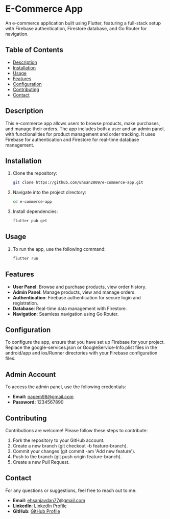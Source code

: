 # E-Commerce App

An e-commerce application built using Flutter, featuring a full-stack setup with Firebase authentication, Firestore database, and Go Router for navigation.

## Table of Contents

- [Description](#description)
- [Installation](#installation)
- [Usage](#usage)
- [Features](#features)
- [Configuration](#configuration)
- [Contributing](#contributing)
- [Contact](#contact)

## Description

This e-commerce app allows users to browse products, make purchases, and manage their orders. The app includes both a user and an admin panel, with functionalities for product management and order tracking. It uses Firebase for authentication and Firestore for real-time database management.

## Installation

1. Clone the repository:
   ```bash
   git clone https://github.com/Ehsan2009/e-commerce-app.git

2. Navigate into the project directory:
   ```bash
   cd e-commerce-app

3. Install dependencies:
   ```bash
   flutter pub get
   
## Usage 

1. To run the app, use the following command:
   ```bash
   flutter run

## Features

- **User Panel**: Browse and purchase products, view order history.
- **Admin Panel**: Manage products, view and manage orders.
- **Authentication**: Firebase authentication for secure login and registration.
- **Database**: Real-time data management with Firestore.
- **Navigation**: Seamless navigation using Go Router.
  
## Configuration

To configure the app, ensure that you have set up Firebase for your project. Replace the google-services.json or GoogleService-Info.plist files in the android/app and ios/Runner directories with your Firebase configuration files.

## Admin Account

To access the admin panel, use the following credentials:

- **Email:** napem98@gmail.com
- **Password:** 1234567890


## Contributing
Contributions are welcome! Please follow these steps to contribute:

1. Fork the repository to your GitHub account.
2. Create a new branch (git checkout -b feature-branch).
3. Commit your changes (git commit -am 'Add new feature').
4. Push to the branch (git push origin feature-branch).
5. Create a new Pull Request.

## Contact
For any questions or suggestions, feel free to reach out to me:

- **Email**: ehsanjavdan77@gmail.com
- **LinkedIn**: [LinkedIn Profile](https://www.linkedin.com/in/ehsan-javdan-274237325/)
- **GitHub**: [GitHub Profile](https://github.com/Ehsan2009)


